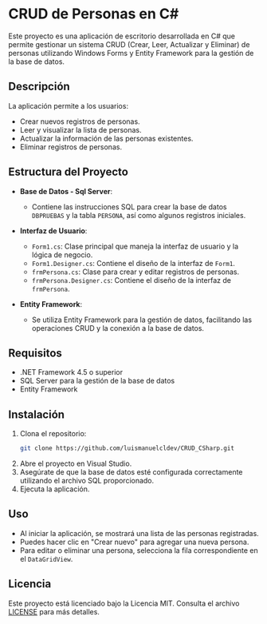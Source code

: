 # CRUD de Personas en C#

Este proyecto es una aplicación de escritorio desarrollada en C# que permite gestionar un sistema CRUD (Crear, Leer, Actualizar y Eliminar) de personas utilizando Windows Forms y Entity Framework para la gestión de la base de datos.



## Descripción

La aplicación permite a los usuarios:
- Crear nuevos registros de personas.
- Leer y visualizar la lista de personas.
- Actualizar la información de las personas existentes.
- Eliminar registros de personas.

## Estructura del Proyecto

- **Base de Datos - Sql Server**:
  -  Contiene las instrucciones SQL para crear la base de datos `DBPRUEBAS` y la tabla `PERSONA`, así como algunos registros iniciales.

- **Interfaz de Usuario**:
  - `Form1.cs`: Clase principal que maneja la interfaz de usuario y la lógica de negocio.
  - `Form1.Designer.cs`: Contiene el diseño de la interfaz de `Form1`.
  - `frmPersona.cs`: Clase para crear y editar registros de personas.
  - `frmPersona.Designer.cs`: Contiene el diseño de la interfaz de `frmPersona`.

- **Entity Framework**:
  - Se utiliza Entity Framework para la gestión de datos, facilitando las operaciones CRUD y la conexión a la base de datos.

## Requisitos

- .NET Framework 4.5 o superior
- SQL Server para la gestión de la base de datos
- Entity Framework

## Instalación

1. Clona el repositorio:
   ```bash
   git clone https://github.com/luismanuelcldev/CRUD_CSharp.git
   ```
2. Abre el proyecto en Visual Studio.
3. Asegúrate de que la base de datos esté configurada correctamente utilizando el archivo SQL proporcionado.
4. Ejecuta la aplicación.

## Uso

- Al iniciar la aplicación, se mostrará una lista de las personas registradas.
- Puedes hacer clic en "Crear nuevo" para agregar una nueva persona.
- Para editar o eliminar una persona, selecciona la fila correspondiente en el `DataGridView`.


## Licencia

Este proyecto está licenciado bajo la Licencia MIT. Consulta el archivo [LICENSE](LICENSE) para más detalles.
